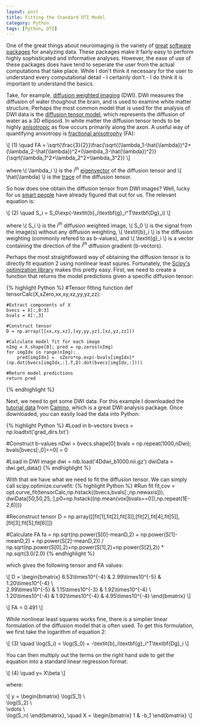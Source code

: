 ```yaml
---
layout: post
title: Fitting the Standard DTI Model
category: Python
tags: [Python, DTI]
---
```


<head>
    <script type="text/javascript"
            src="http://cdn.mathjax.org/mathjax/latest/MathJax.js?config=TeX-AMS-MML_HTMLorMML">
    </script>
</head>

One of the great things about neuroimaging is the variety of [great](https://surfer.nmr.mgh.harvard.edu/) [software](https://fsl.fmrib.ox.ac.uk/fsl/fslwiki) [packages](https://www.nitrc.org/) for analyzing data. These packages make it fairly easy to perform highly sophisticated and informative analyses. However, the ease of use of these packages does have tend to   seperate the user from the actual computations that take place. While I don't think it necessary for the user to understand every computational detail - I certainly don't - I do think it is important to understand the basics. 

Take, for example, [diffusion weighted imaging](https://en.wikipedia.org/wiki/Diffusion_MRI) (DWI). DWI measures the diffusion of water thoughout the brain, and is used to examine white matter structure. Perhaps the most common model that is used for the analysis of DWI data is the [diffusion tensor model](https://www.ncbi.nlm.nih.gov/pmc/articles/PMC2041910/), which  represents the diffusion of water as a 3D ellipsoid. In white matter the diffusion tensor tends to be highly [anisotropic](https://en.wikipedia.org/wiki/Anisotropy) as flow occurs primarily along the axon. A useful way of quantifying anisotropy is [fractional anisotrophy](https://en.wikipedia.org/wiki/Fractional_anisotropy) (FA):

\\[ (1) \quad FA = \sqrt{\frac{3}{2}}\frac{\sqrt{(\lambda_1-\hat{\lambda})^2+(\lambda_2-\hat{\lambda})^2+(\lambda_3-\hat{\lambda})^2}}{\sqrt{\lambda_1^2+\lambda_2^2+\lambda_3^2}} \\]

where \\( \lambda_i \\) is the *i<sup>th</sup>* [eigenvector](https://en.wikipedia.org/wiki/Eigenvalues_and_eigenvectors) of the diffusion tensor and \\( \hat{\lambda} \\) is the [trace](https://en.wikipedia.org/wiki/Trace_(linear_algebra)) of the diffusion tensor. 

So how does one obtain the diffusion tensor from DWI images? Well, lucky for us [smart people](https://www.ncbi.nlm.nih.gov/pubmed/16828568) have already figured that out for us. The relevant equation is:

\\[ (2) \quad S_i = S_0\exp(-\textit{b}_i\textbf{g}_i^T\textbf{Dg}_i) \\]

where \\( S_i \\) is the *i<sup>th</sup>* diffusion weighted image, \\( S_0 \\) is the signal from the image(s) without any diffusion weighting, \\( \textit{b}_i \\) is the diffusion weighting (commonly refered to as b-values), and \\( \textit{g}_i \\) is a vector containing the direction of the *i<sup>th</sup>* diffusion gradient (b-vectors).

Perhaps the most straightfoward way of obtaining the diffusion tensor is to directly fit equation 2 using nonlinear least squres. Fortunately, the [Scipy's optimization library](https://docs.scipy.org/doc/scipy-0.18.1/reference/optimize.html) makes this pretty easy. First, we need to create a function that returns the model predictions given a specific diffusion tensor:

{% highlight Python %}
#Tensor fitting function
def tensorCalc(X,sZero,xx,xy,xz,yy,yz,zz):

	#Extract components of X
	bvecs = X[:,0:3]
	bvals = X[:,3]
		
	#Construct tensor
	D = np.array([[xx,xy,xz],[xy,yy,yz],[xz,yz,zz]])
		
	#Calculate model fit for each image
	nImg = X.shape[0]; pred = np.zeros(nImg)
	for imgIdx in range(nImg):
		pred[imgIdx] =  sZero*np.exp(-bvals[imgIdx]*(np.dot(bvecs[imgIdx,:].T,D).dot(bvecs[imgIdx,:])))
		
	#Return model predictions
	return pred
{% endhighlight %}

Next, we need to get some DWI data. For this example I downloaded the [tutorial data](http://camino.cs.ucl.ac.uk/index.php?n=Tutorials.DTI#example_human_data) from [Camino](http://camino.cs.ucl.ac.uk/index.php), which is a great DWI analysis package. Once downloaded, you can easily load the data into Python:

{% highlight Python %}
#Load in b-vectors
bvecs = np.loadtxt('grad_dirs.txt')

#Construct b-values
nDwi = bvecs.shape[0]
bvals = np.repeat(1000,nDwi); bvals[bvecs[:,0]==0] = 0

#Load in DWI image
dwi = nib.load('4Ddwi_b1000.nii.gz')
dwiData = dwi.get_data()
{% endhighlight %}

With that we have what we need to fit the diffusion tensor. We can simply call scipy.optimize.curvefit:
{% highlight Python %}
#Run fit
fit,cov = opt.curve_fit(tensorCalc,np.hstack((bvecs,bvals[:,np.newaxis])),
			dwiData[50,50,25,:],p0=np.hstack((np.mean(vox[bvals==0]),np.repeat(1E-2,6))))
			
#Reconstruct tensor
D = np.array([[fit[1],fit[2],fit[3]],[fit[2],fit[4],fit[5]],[fit[3],fit[5],fit[6]]])

#Calculate FA
fa = np.sqrt(np.power(S[0]-meanD,2) + np.power(S[1]-meanD,2) + np.power(S[2]-meanD,2)) / np.sqrt(np.power(S[0],2)+np.power(S[1],2)+np.power(S[2],2)) * np.sqrt(3.0/2.0)
{% endhighlight %}

which gives the following tensor and FA values:

\\[ 
    D = \begin{bmatrix}
    6.53\times10^{-4} & 2.99\times10^{-5} & 1.20\times10^{-4} \\\
    2.99\times10^{-5} & 1.15\times10^{-3} & 1.92\times10^{-4} \\\
    1.20\times10^{-4} & 1.92\times10^{-4} & 4.95\times10^{-4}
	\end{bmatrix} 
\\]

\\[ FA = 0.491 \\]

While nonlinear least squares works fine, there is a simplier linear formulation of the diffusion model that is often used. To get this formulation, we first take the logarithm of equation 2:

\\[ (3) \quad \log(S_i) = \log(S_0) + -\textit{b}_i\textbf{g}_i^T\textbf{Dg}_i \\]

You can then multiply out the terms on the right hand side to get the equation into a standard linear regression format:

\\[ (4) \quad y= X\beta \\]

where:

\\[ y = \begin{bmatrix}
	\log(S_1) \\\
	\log(S_2) \\\
	\vdots \\\
	\log(S_n)
	\end{bmatrix}, \quad 
	X = \begin{bmatrix}
	1 & -b_1
	\end{bmatrix}
\\]


